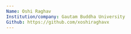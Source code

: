 ```yaml
---
Name: Oshi Raghav
Institution/company: Gautam Buddha University
Github: https://github.com/xoshiraghavx
---
```

